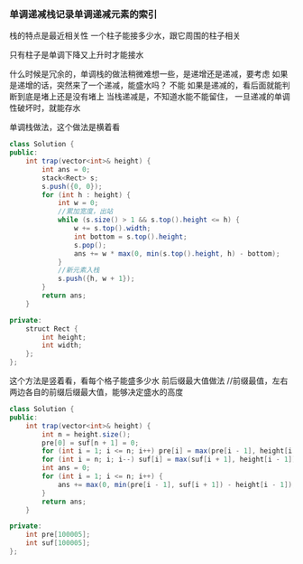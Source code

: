 ### 单调递减栈记录单调递减元素的索引

栈的特点是最近相关性
一个柱子能接多少水，跟它周围的柱子相关

只有柱子是单调下降又上升时才能接水




什么时候是冗余的，单调栈的做法稍微难想一些，是递增还是递减，要考虑
如果是递增的话，突然来了一个递减，能盛水吗？   不能
如果是递减的，看后面就能判断到底是堵上还是没有堵上
当栈递减是，不知道水能不能留住， 一旦递减的单调性破坏时，就能存水




单调栈做法，这个做法是横着看

```java
class Solution {
public:
    int trap(vector<int>& height) {
        int ans = 0;
        stack<Rect> s;
        s.push({0, 0});
        for (int h : height) {
            int w = 0;
            //累加宽度，出站
            while (s.size() > 1 && s.top().height <= h) {
                w += s.top().width;
                int bottom = s.top().height;
                s.pop();
                ans += w * max(0, min(s.top().height, h) - bottom);
            }
            //新元素入栈
            s.push({h, w + 1});
        }
        return ans;
    }

private:
    struct Rect {
        int height;
        int width;
    };
};
```


这个方法是竖着看，看每个格子能盛多少水
前后缀最大值做法   //前缀最值，左右两边各自的前缀后缀最大值，能够决定盛水的高度 

```java
class Solution {
public:
    int trap(vector<int>& height) {
        int n = height.size();
        pre[0] = suf[n + 1] = 0;
        for (int i = 1; i <= n; i++) pre[i] = max(pre[i - 1], height[i - 1]);
        for (int i = n; i; i--) suf[i] = max(suf[i + 1], height[i - 1]);
        int ans = 0;
        for (int i = 1; i <= n; i++) {
            ans += max(0, min(pre[i - 1], suf[i + 1]) - height[i - 1]);
        }
        return ans;
    }

private:
    int pre[100005];
    int suf[100005];
};
```